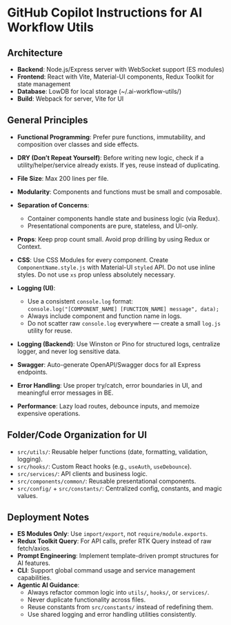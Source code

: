 # GitHub Copilot Instructions for AI Workflow Utils

## Architecture

- **Backend**: Node.js/Express server with WebSocket support (ES modules)
- **Frontend**: React with Vite, Material-UI components, Redux Toolkit for state management
- **Database**: LowDB for local storage (~/.ai-workflow-utils/)
- **Build**: Webpack for server, Vite for UI

## General Principles

- **Functional Programming**: Prefer pure functions, immutability, and composition over classes and side effects.
- **DRY (Don’t Repeat Yourself)**: Before writing new logic, check if a utility/helper/service already exists. If yes, reuse instead of duplicating.
- **File Size**: Max 200 lines per file.
- **Modularity**: Components and functions must be small and composable.
- **Separation of Concerns**: 
  - Container components handle state and business logic (via Redux).
  - Presentational components are pure, stateless, and UI-only.
- **Props**: Keep prop count small. Avoid prop drilling by using Redux or Context.
- **CSS**: Use CSS Modules for every component. Create `ComponentName.style.js` with Material-UI `styled` API. Do not use inline styles. Do not use `xs` prop unless absolutely necessary.

- **Logging (UI)**: 
  - Use a consistent `console.log` format:  
    `console.log("[COMPONENT_NAME] [FUNCTION_NAME] message", data);`  
  - Always include component and function name in logs.  
  - Do not scatter raw `console.log` everywhere — create a small `log.js` utility for reuse.
- **Logging (Backend)**: Use Winston or Pino for structured logs, centralize logger, and never log sensitive data.
- **Swagger**: Auto-generate OpenAPI/Swagger docs for all Express endpoints.
- **Error Handling**: Use proper try/catch, error boundaries in UI, and meaningful error messages in BE.
- **Performance**: Lazy load routes, debounce inputs, and memoize expensive operations.

## Folder/Code Organization for UI

- `src/utils/`: Reusable helper functions (date, formatting, validation, logging).
- `src/hooks/`: Custom React hooks (e.g., `useAuth`, `useDebounce`).
- `src/services/`: API clients and business logic.
- `src/components/common/`: Reusable presentational components.
- `src/config/` + `src/constants/`: Centralized config, constants, and magic values.

## Deployment Notes

- **ES Modules Only**: Use `import/export`, not `require/module.exports`.
- **Redux Toolkit Query**: For API calls, prefer RTK Query instead of raw fetch/axios.
- **Prompt Engineering**: Implement template-driven prompt structures for AI features.
- **CLI**: Support global command usage and service management capabilities.
- **Agentic AI Guidance**: 
  - Always refactor common logic into `utils/`, `hooks/`, or `services/`.
  - Never duplicate functionality across files. 
  - Reuse constants from `src/constants/` instead of redefining them.
  - Use shared logging and error handling utilities consistently.